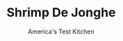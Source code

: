 ---
layout: ../../layouts/MarkdownPostLayout.astro
title: Shrimp De Jonghe
author: America's Test Kitchen
pubDate: 2023-03-15
description: "We kept the important things in this Chicago classic—tender shrimp, buttery bread crumbs, and the urge to go back for seconds."
image_url: https://res.cloudinary.com/hksqkdlah/image/upload/ar_1:1,c_fill,dpr_2.0,f_auto,fl_lossy.progressive.strip_profile,g_faces:auto,q_auto:low,w_344/27412_sfs-shrimp-de-jonghe-8
tags: ["Main Courses","Fish & Seafood","Weeknight"]
calories: 1812
protein: 33
carbohydrates: 19
fats: 
fiber: 2
ingredients: ["1 cup, panko bread crumbs, toasted","8 tablespoons, unsalted butter, softened","1/4 cup, minced fresh parsley","1/4 cup, minced fresh chives","1 teaspoon, grated lemon zest plus 2 tablespoons juice",", Salt and pepper","Pinch, ground nutmeg","2 pounds, jumbo shrimp (16 to 20 per pound), peeled, deveined, and tails removed","1 , shallot, minced","6 , garlic cloves, minced","1 teaspoon, paprika","1/8 teaspoon, cayenne pepper","1/4 cup, dry sherry",", Lemon wedges"]
serves: 4
time: "1 hour"
instructions: ["Adjust oven rack to middle position and heat oven to 375 degrees. Using your fingers, combine panko, 7 tablespoons butter, parsley, chives, lemon zest, 1/4 teaspoon salt, 1/4 teaspoon pepper, and nutmeg in medium bowl; set aside. Pat shrimp dry with paper towels and transfer to large bowl.","Melt remaining 1 tablespoon butter in 10-inch skillet over medium-high heat. Add shallot, 1/2 teaspoon salt, and 1/2 teaspoon pepper and cook until softened, about 2 minutes. Add garlic, paprika, and cayenne and cook until fragrant, about 30 seconds.","Add sherry and lemon juice and bring to simmer, scraping up any browned bits. Continue to simmer until slightly thickened, about 2 minutes; transfer to bowl with shrimp and toss until shrimp are well coated.","Shingle shrimp in 13 by 9-inch baking dish. Scrape any remaining garlic mixture from bowl over shrimp. Sprinkle panko mixture over shrimp. Bake until shrimp are pink and mixture is bubbling around edges, 15 to 17 minutes. Let cool for 5 minutes and serve with lemon wedges."]
nutrition: ["400 mg Potassium","584 mg Phosphorus","190 mg Calcium","1 mg Iron","61 mg Magnesium","1314 mg Sodium","2 mg Zinc","26 g Fat","4 mg Niacin (B3)","6 g Monounsaturated","1 g Polyunsaturated","14 mg Vitamin C","346 mg Cholesterol","15 g Saturated","2 g Fiber","59 µg Folate (food)","2 g Sugars","72 µg Vitamin K","223 g Water","19 g Carbs","59 µg Folate equivalent (total)","33 g Protein","3 mg Vitamin E","2 µg Vitamin B12","354 µg Vitamin A","453 kcal Energy","1812 calories"]
notes: "We prefer untreated shrimp—those without added salt or preservatives like sodium tripolyphosphate. Ask your fishmonger or read the label to see if your shrimp has been treated."
---